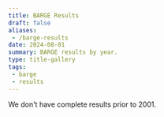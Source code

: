 ```yaml
---
title: BARGE Results
draft: false
aliases:
 - /barge-results
date: 2024-08-01
summary: BARGE results by year.
type: title-gallery
tags:
 - barge
 - results
---
```


We don't have complete results prior to 2001.
